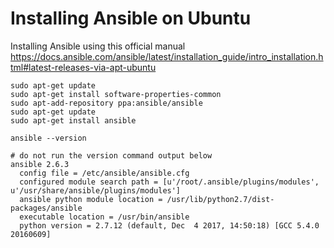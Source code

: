# Installing Ansible on Ubuntu

Installing Ansible using this official manual https://docs.ansible.com/ansible/latest/installation_guide/intro_installation.html#latest-releases-via-apt-ubuntu

```
sudo apt-get update
sudo apt-get install software-properties-common
sudo apt-add-repository ppa:ansible/ansible
sudo apt-get update
sudo apt-get install ansible

ansible --version

# do not run the version command output below
ansible 2.6.3
  config file = /etc/ansible/ansible.cfg
  configured module search path = [u'/root/.ansible/plugins/modules', u'/usr/share/ansible/plugins/modules']
  ansible python module location = /usr/lib/python2.7/dist-packages/ansible
  executable location = /usr/bin/ansible
  python version = 2.7.12 (default, Dec  4 2017, 14:50:18) [GCC 5.4.0 20160609]

```
